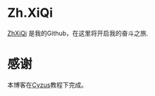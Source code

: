 # Zh.XiQi

[ZhXiQi](https://github.com/ZhXiQi) 是我的Github，在这里将开启我的奋斗之旅.



# 感谢   

本博客在[Cyzus](http://cyzus.github.io/2015/06/21/github-build-blog/)教程下完成。  